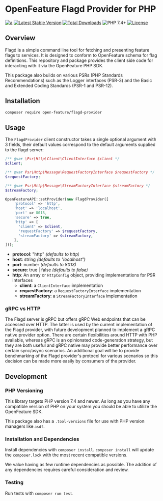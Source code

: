 # OpenFeature Flagd Provider for PHP

[![a](https://img.shields.io/badge/slack-%40cncf%2Fopenfeature-brightgreen?style=flat&logo=slack)](https://cloud-native.slack.com/archives/C0344AANLA1)
[![Latest Stable Version](http://poser.pugx.org/open-feature/flagd-provider/v)](https://packagist.org/packages/open-feature/flagd-provider)
[![Total Downloads](http://poser.pugx.org/open-feature/flagd-provider/downloads)](https://packagist.org/packages/open-feature/flagd-provider)
![PHP 7.4+](https://img.shields.io/badge/php->=7.4-blue.svg)
[![License](http://poser.pugx.org/open-feature/flagd-provider/license)](https://packagist.org/packages/open-feature/flagd-provider)

## Overview

Flagd is a simple command line tool for fetching and presenting feature flags to services. It is designed to conform to OpenFeature schema for flag definitions. This repository and package provides the client side code for interacting with it via the OpenFeature PHP SDK.

This package also builds on various PSRs (PHP Standards Recommendations) such as the Logger interfaces (PSR-3) and the Basic and Extended Coding Standards (PSR-1 and PSR-12).

## Installation

```sh
composer require open-feature/flagd-provider
```

## Usage

The `FlagdProvider` client constructor takes a single optional argument with 3 fields, their default values correspond to the default arguments supplied to the flagd server:

```php
/** @var \Psr\Http\Client\ClientInterface $client */
$client;

/** @var Psr\Http\Message\RequestFactoryInterface $requestFactory */
$requestFactory;

/** @var Psr\Http\Message\StreamFactoryInterface $streamFactory */
$streamFactory;

OpenFeatureAPI::setProvider(new FlagdProvider([
    'protocol' => 'http',
    'host' => 'localhost',
    'port' => 8013,
    'secure' => true,
    'http' => [
      'client' => $client,
      'requestFactory' => $requestFactory,
      'streamFactory' => $streamFactory,
    ],
]));
```

- **protocol**: "http" _(defaults to http)_
- **host**: string _(defaults to "localhost")_
- **port**: number _(defaults to 8013)_
- **secure**: true | false _(defaults to false)_
- **http**: An array or `HttpConfig` object, providing implementations for PSR interfaces
    - **client**: a `ClientInterface` implementation
    - **requestFactory**: a `RequestFactoryInterface` implementation
    - **streamFactory**: a `StreamFactoryInterface` implementation

### gRPC vs HTTP

The Flagd server is gRPC but offers gRPC Web endpoints that can be accessed over HTTP. The latter is used by the current implementation of the Flagd provider, with future development planned to implement a gRPC native provider option. There are certain flexibilities around HTTP with PHP available, whereas gRPC is an opinionated code-generation strategy, but they are both useful and gRPC native may provide better performance over certain sync/async scenarios. An additional goal will be to provide benchmarking of the Flagd provider's protocol for various scenarios so this decision can be made more easily by consumers of the provider.

## Development

### PHP Versioning

This library targets PHP version 7.4 and newer. As long as you have any compatible version of PHP on your system you should be able to utilize the OpenFeature SDK.

This package also has a `.tool-versions` file for use with PHP version managers like `asdf`.

### Installation and Dependencies

Install dependencies with `composer install`. `composer install` will update the `composer.lock` with the most recent compatible versions.

We value having as few runtime dependencies as possible. The addition of any dependencies requires careful consideration and review.

### Testing

Run tests with `composer run test`.
